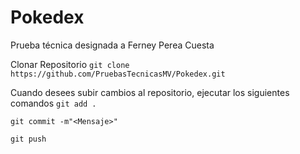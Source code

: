 # Pokedex
Prueba técnica designada a Ferney Perea Cuesta

Clonar Repositorio
```git clone https://github.com/PruebasTecnicasMV/Pokedex.git```


Cuando desees subir cambios al repositorio, ejecutar los siguientes comandos
```git add .```

```git commit -m"<Mensaje>"```

```git push```
